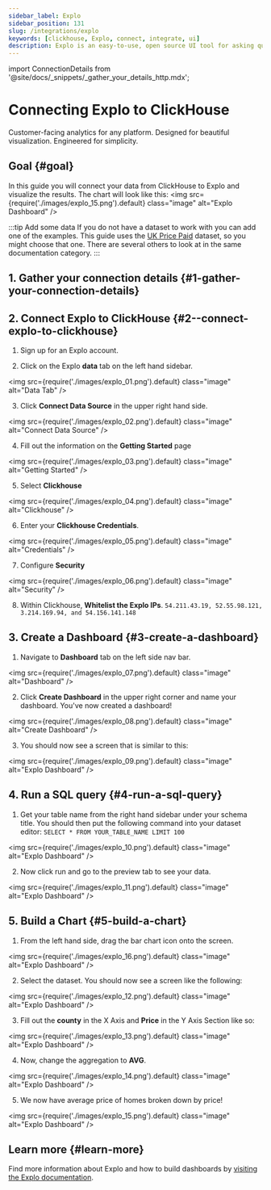 ```yaml
---
sidebar_label: Explo
sidebar_position: 131
slug: /integrations/explo
keywords: [clickhouse, Explo, connect, integrate, ui]
description: Explo is an easy-to-use, open source UI tool for asking questions about your data.
---
```

import ConnectionDetails from '@site/docs/_snippets/_gather_your_details_http.mdx';

# Connecting Explo to ClickHouse

Customer-facing analytics for any platform. Designed for beautiful visualization. Engineered for simplicity.

## Goal {#goal}

In this guide you will connect your data from ClickHouse to Explo and visualize the results.  The chart will look like this:
<img src={require('./images/explo_15.png').default} class="image" alt="Explo Dashboard" />

<p/>

:::tip Add some data
If you do not have a dataset to work with you can add one of the examples.  This guide uses the [UK Price Paid](/getting-started/example-datasets/uk-price-paid.md) dataset, so you might choose that one.  There are several others to look at in the same documentation category.
:::

## 1. Gather your connection details {#1-gather-your-connection-details}
<ConnectionDetails />


## 2.  Connect Explo to ClickHouse {#2--connect-explo-to-clickhouse}

1. Sign up for an Explo account.

2. Click on the Explo **data** tab on the left hand sidebar.


<img src={require('./images/explo_01.png').default} class="image" alt="Data Tab" />

3. Click **Connect Data Source** in the upper right hand side.


<img src={require('./images/explo_02.png').default} class="image" alt="Connect Data Source" />

4. Fill out the information on the **Getting Started** page


<img src={require('./images/explo_03.png').default} class="image" alt="Getting Started" />

5. Select **Clickhouse**


<img src={require('./images/explo_04.png').default} class="image" alt="Clickhouse" />


6. Enter your **Clickhouse Credentials**. 


<img src={require('./images/explo_05.png').default} class="image" alt="Credentials" />


7. Configure **Security**


<img src={require('./images/explo_06.png').default} class="image" alt="Security" />

8. Within Clickhouse, **Whitelist the Explo IPs**.
`
54.211.43.19, 52.55.98.121, 3.214.169.94, and 54.156.141.148
`

## 3. Create a Dashboard {#3-create-a-dashboard}

1. Navigate to **Dashboard** tab on the left side nav bar.


<img src={require('./images/explo_07.png').default} class="image" alt="Dashboard" />


2. Click **Create Dashboard** in the upper right corner and name your dashboard. You've now created a dashboard!


<img src={require('./images/explo_08.png').default} class="image" alt="Create Dashboard" />


3. You should now see a screen that is similar to this:


<img src={require('./images/explo_09.png').default} class="image" alt="Explo Dashboard" />


## 4. Run a SQL query {#4-run-a-sql-query}

1. Get your table name from the right hand sidebar under your schema title. You should then put the following command into your dataset editor:
`
SELECT * FROM YOUR_TABLE_NAME
LIMIT 100
`


<img src={require('./images/explo_10.png').default} class="image" alt="Explo Dashboard" />


2. Now click run and go to the preview tab to see your data.


<img src={require('./images/explo_11.png').default} class="image" alt="Explo Dashboard" />


## 5. Build a Chart {#5-build-a-chart}

1. From the left hand side, drag the bar chart icon onto the screen.


<img src={require('./images/explo_16.png').default} class="image" alt="Explo Dashboard" />


2. Select the dataset. You should now see a screen like the following:


<img src={require('./images/explo_12.png').default} class="image" alt="Explo Dashboard" />


3. Fill out the **county** in the X Axis and **Price** in the Y Axis Section like so:


<img src={require('./images/explo_13.png').default} class="image" alt="Explo Dashboard" />


4. Now, change the aggregation to **AVG**.


<img src={require('./images/explo_14.png').default} class="image" alt="Explo Dashboard" />


5. We now have average price of homes broken down by price!


<img src={require('./images/explo_15.png').default} class="image" alt="Explo Dashboard" />



## Learn more {#learn-more}

Find more information about Explo and how to build dashboards by <a href="https://docs.explo.co/" target="_blank">visiting the Explo documentation</a>.
